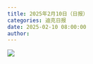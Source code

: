 ```yaml
---
title: 2025年2月10日（日报）
categories: 迪克日报
date: 2025-02-10 08:00:00
author: 
---
```


![](IMG_2234.jpeg)